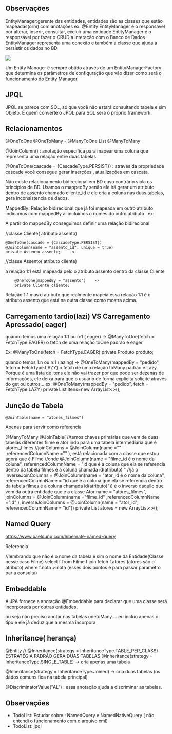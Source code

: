 ## Observações

EntityManager:gerente das entidades, entidades são as classes que estão mapeadas(orm) com anotações ex: @Entity
EntityManager é o responsável por alterar, inserir, consultar, excluir uma entidade
EntityManager é o responsável por fazer o CRUD a interação com o Banco de Dados
EntityManager representa uma conexão e também a classe que ajuda a persistir os dados no BD

![](../../Users/aesilva/AppData/Local/Temp/Entity-Manager-JPA1.png)

Um Entity Manager é sempre obtido através de um EntityManagerFactory que determina os parâmetros de configuração que vão 
dizer como será o funcionamento do Entity Manager. 

## JPQL

JPQL se parece com SQL, só que você não estará consultando tabela e sim Objeto.
E quem converte o JPQL para SQL será o próprio framework.

## Relacionamentos

@OneToOne
@OneToMany - @ManyToOne
List
@ManyToMany


@JoinColumn() : anotação especifica para mapear uma coluna que representa uma relação entre duas tabelas

@OneToOne(cascade = {CascadeType.PERSIST}) : através da propriedade cascade você consegue gerar inserções , atualizações em cascata.

Não existe relacionamento bidirecional em BD caso contrário viola os princípios de BD. Usamos o mappedBy 
senão ele irá gerar um atributo dentro de assento chamado cliente_id e ele cria a coluna nas duas tabelas,
gera inconsistencia de dados.

MappedBy: Relação bidirecional que já foi mapeada em outro atributo indicamos com mappedBy aí incluimos o nomes do
outro atributo . ex:

A partir do mappedBy conseguimos definir uma relação bidirecional

//classe Cliente( atributo assento)

    @OneToOne(cascade = {CascadeType.PERSIST})
    @JoinColumn(name = "assento_id", unique = true)
    private Assento assento;     <-


//classe Assento( atributo cliente)
                               
a relação 1:1 está mapeada pelo o atributo assento dentro da classe Cliente

        @OneToOne(mappedBy = "assento")    <-
        private Cliente cliente;

Relação 1:1 mas o atributo que realmente mapeia essa relação 1:1 é o atributo assento que está na outra classe 
como mostra acima.


## Carregamento tardio(lazi) VS Carregamento Apressado( eager)

quando temos uma relação 1:1 ou n:1 ( eager) ->     @ManyToOne(fetch = FetchType.EAGER)   o fetch de uma relação toOne padrão é eager

Ex:
@ManyToOne(fetch = FetchType.EAGER)
private Produto produto;

quando temos 1:n ou n:1 (lazing) ->  @OneToMany(mappedBy = "pedido", fetch = FetchType.LAZY)  o fetch de uma relação toMany padrão é Lazy
Porque é uma lista de itens ele não vai trazer por que pode ser dezenas de informações, ele deixa para que o usuario de forma explicita solicite através do get ou outros...
ex:
@OneToMany(mappedBy = "pedido", fetch = FetchType.LAZY)
private List<ItemPedido> itens=new ArrayList<>();


## Junção de Tabela

    @JoinTable(name = "atores_filmes")

Apenas para servir como referencia

@ManyToMany
@JoinTable(
//temos chaves primárias que vem de duas tabelas diferentes filme e ator indo para uma tabela intermediária que é atores_filmes
//joinColumns = @JoinColumn(name ="" ,referencedColumnName ="" ), está relacionada com a classe que estou agora que é Filme
//onde @JoinColumn(name = "filme_id é o nome da coluna", referencedColumnName = "id que é a coluna que ela se referencia dentro da tabela filmes é a coluna chamada id(atributo) "
//já o inverseJoinColumns = @JoinColumn(name = "ator_id é o nome da coluna", referencedColumnName = "id que é a coluna que ela se referencia dentro da tabela filmes é a coluna chamada id(atributo)")) é o inverso daquilo que vem da outra entidade que é a classe Ator
name = "atores_filmes",
joinColumns = @JoinColumn(name ="filme_id" ,referencedColumnName ="id" ),
inverseJoinColumns = @JoinColumn(name = "ator_id", referencedColumnName = "id"))
private List<Ator> atores = new ArrayList<>();

## Named Query

https://www.baeldung.com/hibernate-named-query  



Referencia

<query>
//lembrando que não é o nome da tabela é sim o nome da Entidade(Classe nesse caso Filme)
        select f from Filme f
        join fetch f.atores  (atores são o atributo)
        where f.nota >:nota  (esses dois pontos é para passar parametro par a consulta)
</query>

## Embeddable

A JPA fornece a anotação @Embeddable  para declarar que uma classe será incorporada por outras entidades.

ou seja não preciso anotar nas tabelas onetoMany.... eu incluo apenas o tipo e ele já deduz que a mesma incorpora


## Inheritance( herança)

@Entity
// @Inheritance(strategy = InheritanceType.TABLE_PER_CLASS)  ESTRATÉGIA PADRÃO GERA DUAS TABELAS
@Inheritance(strategy = InheritanceType.SINGLE_TABLE)  -> cria apenas uma tabela

@Inheritance(strategy = InheritanceType.Joined)  -> cria duas tabelas (os dados comuns fica na tabela principal)

@DiscriminatorValue("AL") : essa anotação ajuda a discriminar as tabelas.


## Observações

- TodoList: Estudar sobre : NamedQuery e NamedNativeQuery ( não entendi o funcionamento com o arquivo xml)
- TodoList: jpql